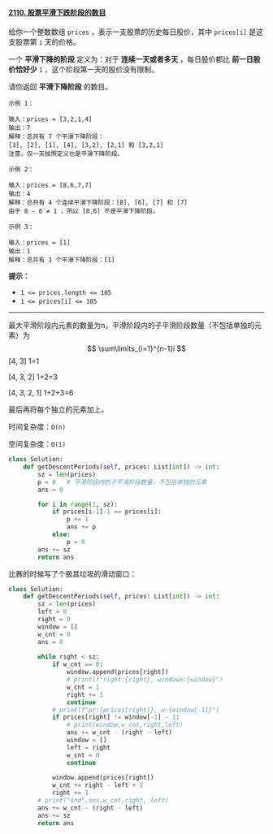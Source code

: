 #### [2110. 股票平滑下跌阶段的数目](https://leetcode.cn/problems/number-of-smooth-descent-periods-of-a-stock/)

给你一个整数数组 `prices` ，表示一支股票的历史每日股价，其中 `prices[i]` 是这支股票第 `i` 天的价格。

一个 **平滑下降的阶段** 定义为：对于 **连续一天或者多天** ，每日股价都比 **前一日股价恰好少** `1` ，这个阶段第一天的股价没有限制。

请你返回 **平滑下降阶段** 的数目。

```
示例 1：

输入：prices = [3,2,1,4]
输出：7
解释：总共有 7 个平滑下降阶段：
[3], [2], [1], [4], [3,2], [2,1] 和 [3,2,1]
注意，仅一天按照定义也是平滑下降阶段。

示例 2：

输入：prices = [8,6,7,7]
输出：4
解释：总共有 4 个连续平滑下降阶段：[8], [6], [7] 和 [7]
由于 8 - 6 ≠ 1 ，所以 [8,6] 不是平滑下降阶段。

示例 3：

输入：prices = [1]
输出：1
解释：总共有 1 个平滑下降阶段：[1]
```

**提示：**

- `1 <= prices.length <= 105`
- `1 <= prices[i] <= 105`

---



最大平滑阶段内元素的数量为n，平滑阶段内的子平滑阶段数量（不包括单独的元素）为 
$$
\sum\limits_{i=1}^{n-1}i
$$
[4, 3]          1=1

[4, 3, 2]       1+2=3

[4, 3, 2, 1]    1+2+3=6

最后再将每个独立的元素加上。

时间复杂度：`O(n)`

空间复杂度：`O(1)`

```python
class Solution:
    def getDescentPeriods(self, prices: List[int]) -> int:
        sz = len(prices)
        p = 0   # 平滑阶段内的子平滑阶段数量，不包括单独的元素
        ans = 0

        for i in range(1, sz):
            if prices[i-1]-1 == prices[i]:
                p += 1
                ans += p
            else:
                p = 0
        ans += sz
        return ans

```

比赛的时候写了个极其垃圾的滑动窗口：

```python
class Solution:
    def getDescentPeriods(self, prices: List[int]) -> int:
        sz = len(prices)
        left = 0
        right = 0
        window = []
        w_cnt = 0
        ans = 0
        
        while right < sz:
            if w_cnt == 0:
                window.append(prices[right])
                # print(f"right:{right}, windown:{window}")
                w_cnt = 1
                right += 1
                continue
            # print(f"pr:{prices[right]}, w:{window[-1]}")
            if prices[right] != window[-1] - 1:
                # print(window,w_cnt,right,left)
                ans += w_cnt - (right - left)
                window = []
                left = right
                w_cnt = 0
                continue
                
            window.append(prices[right])
            w_cnt += right - left + 1
            right += 1
        # print("end",ans,w_cnt,right, left)
        ans += w_cnt - (right - left)
        ans += sz
        return ans
```
